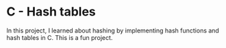 # C - Hash tables

In this project, I learned about hashing by implementing hash functions and hash tables in C. This is a fun project.
